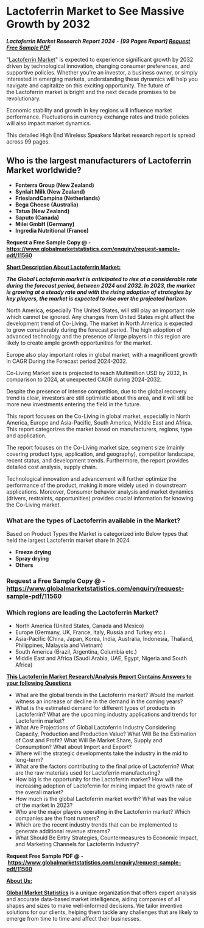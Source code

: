 <h1>Lactoferrin Market to See Massive Growth by 2032</h1>
<p><em><strong>Lactoferrin Market Research Report 2024</strong></em>&nbsp;-&nbsp;<em><strong>[99 Pages Report] </strong></em><em><strong><a href="https://www.globalmarketstatistics.com/enquiry/request-sample-pdf/11560">Request Free Sample PDF</a></strong></em></p>
<p>"<a href="https://www.globalmarketstatistics.com/market-reports/lactoferrin-market-11560">Lactoferrin Market</a>" is expected to experience significant growth by 2032 driven by technological innovation, changing consumer preferences, and supportive policies. Whether you're an investor, a business owner, or simply interested in emerging markets, understanding these dynamics will help you navigate and capitalize on this exciting opportunity. The future of the&nbsp;Lactoferrin market is bright and the next decade promises to be revolutionary.</p>
<p>Economic stability and growth in key regions will influence market performance. Fluctuations in currency exchange rates and trade policies will also impact market dynamics.</p>
<p>This detailed&nbsp;High End Wireless Speakers Market research report is spread across 99 pages.</p>
<h2><strong>Who is the largest manufacturers of Lactoferrin Market worldwide?</strong></h2>
<ul>
<li><strong>Fonterra Group (New Zealand)</strong></li>
<li><strong>Synlait Milk (New Zealand)</strong></li>
<li><strong>FrieslandCampina (Netherlands)</strong></li>
<li><strong>Bega Cheese (Australia)</strong></li>
<li><strong>Tatua (New Zealand)</strong></li>
<li><strong>Saputo (Canada)</strong></li>
<li><strong>Milei GmbH (Germany)</strong></li>
<li><strong>Ingredia Nutritional (France)</strong></li>
</ul>
<p><strong>Request a Free Sample Copy @ - <a href="https://www.globalmarketstatistics.com/enquiry/request-sample-pdf/11560">https://www.globalmarketstatistics.com/enquiry/request-sample-pdf/11560</a></strong></p>
<p><strong><u>Short Description About Lactoferrin Market:</u></strong></p>
<p><strong><em>The Global Lactoferrin market is anticipated to rise at a considerable rate during the forecast period, between 2024 and 2032. In 2023, the market is growing at a steady rate and with the rising adoption of strategies by key players, the market is expected to rise over the projected horizon.</em></strong></p>
<p>North America, especially The United States, will still play an important role which cannot be ignored. Any changes from United States might affect the development trend of Co-Living. The market in North America is expected to grow considerably during the forecast period. The high adoption of advanced technology and the presence of large players in this region are likely to create ample growth opportunities for the market.</p>
<p>Europe also play important roles in global market, with a magnificent growth in CAGR During the Forecast period 2024-2032.</p>
<p>Co-Living Market size is projected to reach Multimillion USD by 2032, In comparison to 2024, at unexpected CAGR during 2024-2032.</p>
<p>Despite the presence of intense competition, due to the global recovery trend is clear, investors are still optimistic about this area, and it will still be more new investments entering the field in the future.</p>
<p>This report focuses on the Co-Living in global market, especially in North America, Europe and Asia-Pacific, South America, Middle East and Africa. This report categorizes the market based on manufacturers, regions, type and application.</p>
<p>The report focuses on the Co-Living market size, segment size (mainly covering product type, application, and geography), competitor landscape, recent status, and development trends. Furthermore, the report provides detailed cost analysis, supply chain.</p>
<p>Technological innovation and advancement will further optimize the performance of the product, making it more widely used in downstream applications. Moreover, Consumer behavior analysis and market dynamics (drivers, restraints, opportunities) provides crucial information for knowing the Co-Living market.</p>
<h3>What are the types of Lactoferrin available in the Market?</h3>
<p>Based on Product Types the Market is categorized into Below types that held the largest Lactoferrin market share In 2024.</p>
<ul>
<li><strong>Freeze drying</strong></li>
<li><strong>Spray drying</strong></li>
<li><strong>Others</strong></li>
</ul>
<h3>Request a Free Sample Copy @ - <a href="https://www.globalmarketstatistics.com/enquiry/request-sample-pdf/11560">https://www.globalmarketstatistics.com/enquiry/request-sample-pdf/11560</a></h3>
<h3>Which regions are leading the Lactoferrin Market?</h3>
<ul>
<li>North America (United States, Canada and Mexico)</li>
<li>Europe (Germany, UK, France, Italy, Russia and Turkey etc.)</li>
<li>Asia-Pacific (China, Japan, Korea, India, Australia, Indonesia, Thailand, Philippines, Malaysia and Vietnam)</li>
<li>South America (Brazil, Argentina, Columbia etc.)</li>
<li>Middle East and Africa (Saudi Arabia, UAE, Egypt, Nigeria and South Africa)</li>
</ul>
<p><strong><u>This Lactoferrin Market Research/Analysis Report Contains Answers to your following Questions</u></strong></p>
<ul>
<li>What are the global trends in the Lactoferrin market? Would the market witness an increase or decline in the demand in the coming years?</li>
<li>What is the estimated demand for different types of products in Lactoferrin? What are the upcoming industry applications and trends for Lactoferrin market?</li>
<li>What Are Projections of Global Lactoferrin Industry Considering Capacity, Production and Production Value? What Will Be the Estimation of Cost and Profit? What Will Be Market Share, Supply and Consumption? What about Import and Export?</li>
<li>Where will the strategic developments take the industry in the mid to long-term?</li>
<li>What are the factors contributing to the final price of Lactoferrin? What are the raw materials used for Lactoferrin manufacturing?</li>
<li>How big is the opportunity for the Lactoferrin market? How will the increasing adoption of Lactoferrin for mining impact the growth rate of the overall market?</li>
<li>How much is the global Lactoferrin market worth? What was the value of the market In 2023?</li>
<li>Who are the major players operating in the Lactoferrin market? Which companies are the front runners?</li>
<li>Which are the recent industry trends that can be implemented to generate additional revenue streams?</li>
<li>What Should Be Entry Strategies, Countermeasures to Economic Impact, and Marketing Channels for Lactoferrin Industry?</li>
</ul>
<p><strong>Request Free Sample PDF @ -&nbsp;<a href="https://www.globalmarketstatistics.com/enquiry/request-sample-pdf/11560">https://www.globalmarketstatistics.com/enquiry/request-sample-pdf/11560</a></strong></p>
<p><strong><u>About Us:</u></strong></p>
<p><strong><a href="https://www.globalmarketstatistics.com/">Global Market Statistics</a></strong> is a unique organization that offers expert analysis and accurate data-based market intelligence, aiding companies of all shapes and sizes to make well-informed decisions. We tailor inventive solutions for our clients, helping them tackle any challenges that are likely to emerge from time to time and affect their businesses.</p>